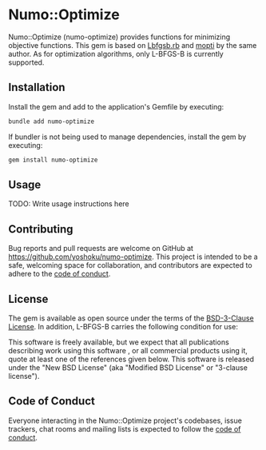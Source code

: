 # Numo::Optimize

Numo::Optimize (numo-optimize) provides functions for minimizing objective functions.
This gem is based on [Lbfgsb.rb](https://github.com/yoshoku/lbfgsb.rb) and
[mopti](https://github.com/yoshoku/mopti) by the same author.
As for optimization algorithms, only L-BFGS-B is currently supported.

## Installation

Install the gem and add to the application's Gemfile by executing:

```bash
bundle add numo-optimize
```

If bundler is not being used to manage dependencies, install the gem by executing:

```bash
gem install numo-optimize
```

## Usage

TODO: Write usage instructions here

## Contributing

Bug reports and pull requests are welcome on GitHub at https://github.com/yoshoku/numo-optimize.
This project is intended to be a safe, welcoming space for collaboration,
and contributors are expected to adhere to the [code of conduct](https://github.com/yoshoku/numo-optimize/blob/main/CODE_OF_CONDUCT.md).

## License

The gem is available as open source under the terms of the [BSD-3-Clause License](https://opensource.org/licenses/BSD-3-Clause).
In addition, L-BFGS-B carries the following condition for use:

This software is freely available, but we expect that all publications describing  work using this software ,
or all commercial products using it, quote at least one of the references given below.
This software is released under the "New BSD License" (aka "Modified BSD License" or "3-clause license").

## Code of Conduct

Everyone interacting in the Numo::Optimize project's codebases, issue trackers, chat rooms and mailing lists is expected to follow the [code of conduct](https://github.com/yoshoku/numo-optimize/blob/main/CODE_OF_CONDUCT.md).
